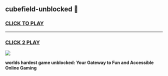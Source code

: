 
## cubefield-unblocked 👋
<h3>
<a href="https://premium.freeplayer.one?title=cubefield-unblocked&ref=14F">CLICK TO PLAY</a></h3>
<hr>

<h3>
<a href="https://premium.freeplayer.one?title=cubefield-unblocked&ref=14F">CLICK 2 PLAY</a>
  
</h3>

<a href="https://premium.freeplayer.one?title=cubefield-unblocked&ref=12F/"><img src="https://clearcache.store/games.png"></a>


**worlds hardest game unblocked: Your Gateway to Fun and Accessible Online Gaming**

